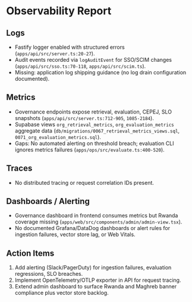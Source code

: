 # Observability Report

## Logs
- Fastify logger enabled with structured errors (`apps/api/src/server.ts:20-27`).
- Audit events recorded via `logAuditEvent` for SSO/SCIM changes (`apps/api/src/sso.ts:70-118`, `apps/api/src/scim.ts`).
- Missing: application log shipping guidance (no log drain configuration documented).

## Metrics
- Governance endpoints expose retrieval, evaluation, CEPEJ, SLO snapshots (`apps/api/src/server.ts:712-905`, `1085-2184`).
- Supabase views `org_retrieval_metrics`, `org_evaluation_metrics` aggregate data (`db/migrations/0067_retrieval_metrics_views.sql`, `0071_org_evaluation_metrics.sql`).
- Gaps: No automated alerting on threshold breach; evaluation CLI ignores metrics failures (`apps/ops/src/evaluate.ts:400-520`).

## Traces
- No distributed tracing or request correlation IDs present.

## Dashboards / Alerting
- Governance dashboard in frontend consumes metrics but Rwanda coverage missing (`apps/web/src/components/admin/admin-view.tsx`).
- No documented Grafana/DataDog dashboards or alert rules for ingestion failures, vector store lag, or Web Vitals.

## Action Items
1. Add alerting (Slack/PagerDuty) for ingestion failures, evaluation regressions, SLO breaches.
2. Implement OpenTelemetry/OTLP exporter in API for request tracing.
3. Extend admin dashboard to surface Rwanda and Maghreb banner compliance plus vector store backlog.
